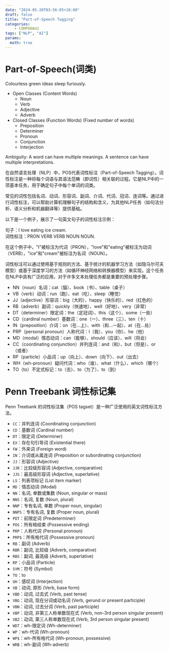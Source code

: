 ```yaml
---
date: "2024-05-28T03:56:05+10:00"
draft: false
title: "Part-of-Speech Tagging"
categories:
    - COMP90042
tags: ["NLP", "AI"]
params:
  math: true
---
```


# Part-of-Speech(词类)


Colourless green ideas sleep furiously.

- Open Classes (Content Words)
    - Noun
    - Verb
    - Adjective
    - Adverb
- Closed Classes (Function Words) (Fixed number of words)
    - Preposition
    - Determiner
    - Pronoun
    - Conjunction
    - Interjection

Ambiguity: A word can have multiple meanings. A sentence can have multiple interpretations.


在自然语言处理（NLP）中，POS代表词性标注（Part-of-Speech Tagging）。词性标注是一种将每个词语与其语法范畴（即词性）相关联的过程。它是NLP中的一项基本任务，用于确定句子中每个单词的词类。

常见的词性包括名词、动词、形容词、副词、介词、代词、冠词、连词等。通过进行词性标注，可以帮助计算机理解句子的结构和含义，为其他NLP任务（如句法分析、语义分析和机器翻译等）提供基础。

以下是一个例子，展示了一句英文句子的词性标注示例：

句子：I love eating ice cream.  
词性标注：PRON VERB VERB NOUN NOUN.

在这个例子中，"I"被标注为代词（PRON），"love"和"eating"被标注为动词（VERB），"ice"和"cream"被标注为名词（NOUN）。

词性标注可以通过使用基于规则的方法、基于统计的机器学习方法（如隐马尔可夫模型）或基于深度学习的方法（如循环神经网络和转换器模型）来实现。这个任务在NLP中具有广泛的应用，对于许多文本处理任务都是重要的预处理步骤。

- NN（noun）名词：cat（猫）、book（书）、table（桌子）
- VB（verb）动词：run（跑）、eat（吃）、sleep（睡觉）
- JJ（adjective）形容词：big（大的）、happy（快乐的）、red（红色的）
- RB（adverb）副词：quickly（快速地）、well（好地）、very（非常）
- DT（determiner）限定词：the（定冠词）、this（这个）、some（一些）
- CD（cardinal number）基数词：one（一）、three（三）、ten（十）
- IN（preposition）介词：on（在...上）、with（和...一起）、at（在...处）
- PRP（personal pronoun）人称代词：I（我）、you（你）、he（他）
- MD（modal）情态动词：can（能够）、should（应该）、will（将会）
- CC（coordinating conjunction）并列连词：and（和）、but（但是）、or（或者）
- RP（particle）小品词：up（向上）、down（向下）、out（出去）
- WH（wh-pronoun）疑问代词：who（谁）、what（什么）、which（哪个）
- TO（to）不定式标记：to（去）、to（为了）、to（到）


# Penn Treebank 词性标记集

Penn Treebank 的词性标注集（POS tagset）是一种广泛使用的英文词性标注方法。

- `CC`：并列连词 (Coordinating conjunction)
- `CD`：基数词 (Cardinal number)
- `DT`：限定词 (Determiner)
- `EX`：存在句引导词 (Existential there)
- `FW`：外来词 (Foreign word)
- `IN`：介词或从属连词 (Preposition or subordinating conjunction)
- `JJ`：形容词 (Adjective)
- `JJR`：比较级形容词 (Adjective, comparative)
- `JJS`：最高级形容词 (Adjective, superlative)
- `LS`：列表项标记 (List item marker)
- `MD`：情态动词 (Modal)
- `NN`：名词, 单数或集数 (Noun, singular or mass)
- `NNS`：名词, 复数 (Noun, plural)
- `NNP`：专有名词, 单数 (Proper noun, singular)
- `NNPS`：专有名词, 复数 (Proper noun, plural)
- `PDT`：前限定词 (Predeterminer)
- `POS`：所有格结束 (Possessive ending)
- `PRP`：人称代词 (Personal pronoun)
- `PRP$`：所有格代词 (Possessive pronoun)
- `RB`：副词 (Adverb)
- `RBR`：副词, 比较级 (Adverb, comparative)
- `RBS`：副词, 最高级 (Adverb, superlative)
- `RP`：小品词 (Particle)
- `SYM`：符号 (Symbol)
- `TO`：to
- `UH`：感叹词 (Interjection)
- `VB`：动词, 原形 (Verb, base form)
- `VBD`：动词, 过去式 (Verb, past tense)
- `VBG`：动词, 现在分词或动名词 (Verb, gerund or present participle)
- `VBN`：动词, 过去分词 (Verb, past participle)
- `VBP`：动词, 非第三人称单数现在式 (Verb, non-3rd person singular present)
- `VBZ`：动词, 第三人称单数现在式 (Verb, 3rd person singular present)
- `WDT`：wh-限定词 (Wh-determiner)
- `WP`：wh-代词 (Wh-pronoun)
- `WP$`：wh-所有格代词 (Wh-pronoun, possessive)
- `WRB`：wh-副词 (Wh-adverb)
